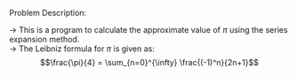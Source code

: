 Problem Description:  

-> This is a program to calculate the approximate value of $\pi$ using the series expansion method.  
-> The Leibniz formula for $\pi$ is given as:  
$$\frac{\pi}{4} = \sum_{n=0}^{\infty} \frac{(-1)^n}{2n+1}$$  
